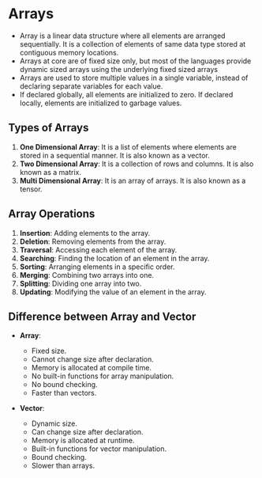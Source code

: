 # Arrays

- Array is a linear data structure where all elements are arranged sequentially. It is a collection of elements of same data type stored at contiguous memory locations. 
- Arrays at core are of fixed size only, but most of the languages provide dynamic sized arrays using the underlying fixed sized arrays
- Arrays are used to store multiple values in a single variable, instead of declaring separate variables for each value.
- If declared globally, all elements are initialized to zero. If declared locally, elements are initialized to garbage values.

## Types of Arrays

1. **One Dimensional Array**: It is a list of elements where elements are stored in a sequential manner. It is also known as a vector.
2. **Two Dimensional Array**: It is a collection of rows and columns. It is also known as a matrix.
3. **Multi Dimensional Array**: It is an array of arrays. It is also known as a tensor.

## Array Operations

1. **Insertion**: Adding elements to the array.
2. **Deletion**: Removing elements from the array.
3. **Traversal**: Accessing each element of the array.
4. **Searching**: Finding the location of an element in the array.
5. **Sorting**: Arranging elements in a specific order.
6. **Merging**: Combining two arrays into one.
7. **Splitting**: Dividing one array into two.
8. **Updating**: Modifying the value of an element in the array.

## Difference between Array and Vector

- **Array**:
  - Fixed size.
  - Cannot change size after declaration.
  - Memory is allocated at compile time.
  - No built-in functions for array manipulation.
  - No bound checking.
  - Faster than vectors.

- **Vector**:
  - Dynamic size.
  - Can change size after declaration.
  - Memory is allocated at runtime.
  - Built-in functions for vector manipulation.
  - Bound checking.
  - Slower than arrays.

